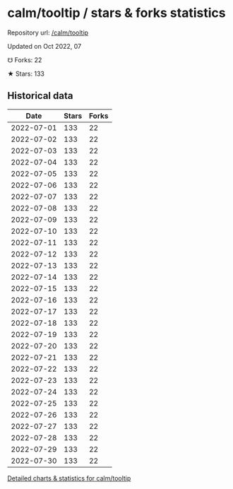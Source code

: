 # calm/tooltip / stars & forks statistics

Repository url: [/calm/tooltip](https://github.com/calm/tooltip)

Updated on Oct 2022, 07

☋ Forks: 22

★ Stars: 133

## Historical data
| Date | Stars | Forks |
|------|-------|-------|
| 2022-07-01 | 133 | 22 | 
| 2022-07-02 | 133 | 22 | 
| 2022-07-03 | 133 | 22 | 
| 2022-07-04 | 133 | 22 | 
| 2022-07-05 | 133 | 22 | 
| 2022-07-06 | 133 | 22 | 
| 2022-07-07 | 133 | 22 | 
| 2022-07-08 | 133 | 22 | 
| 2022-07-09 | 133 | 22 | 
| 2022-07-10 | 133 | 22 | 
| 2022-07-11 | 133 | 22 | 
| 2022-07-12 | 133 | 22 | 
| 2022-07-13 | 133 | 22 | 
| 2022-07-14 | 133 | 22 | 
| 2022-07-15 | 133 | 22 | 
| 2022-07-16 | 133 | 22 | 
| 2022-07-17 | 133 | 22 | 
| 2022-07-18 | 133 | 22 | 
| 2022-07-19 | 133 | 22 | 
| 2022-07-20 | 133 | 22 | 
| 2022-07-21 | 133 | 22 | 
| 2022-07-22 | 133 | 22 | 
| 2022-07-23 | 133 | 22 | 
| 2022-07-24 | 133 | 22 | 
| 2022-07-25 | 133 | 22 | 
| 2022-07-26 | 133 | 22 | 
| 2022-07-27 | 133 | 22 | 
| 2022-07-28 | 133 | 22 | 
| 2022-07-29 | 133 | 22 | 
| 2022-07-30 | 133 | 22 | 


[Detailed charts & statistics for calm/tooltip](https://reviewgithub.com/rep/calm/tooltip)
